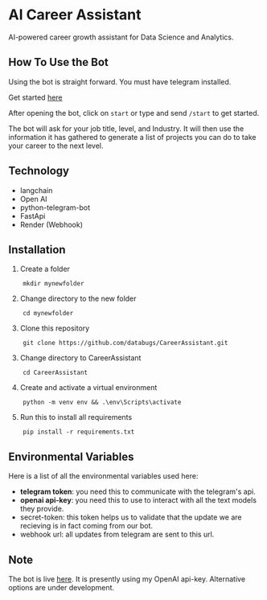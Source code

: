 
# AI Career Assistant

AI-powered career growth assistant for Data Science and Analytics.




## How To Use the Bot
Using the bot is straight forward. You must have telegram installed.

Get started [here](https://dataalchemist.onrender.com/)

After opening the bot, click on `start` or type and send `/start` to get started.

The bot will ask for your job title, level, and Industry. It will then use the information it has gathered to generate a list of projects you can do to take your career to the next level.

## Technology
- langchain
- Open AI
- python-telegram-bot
- FastApi
- Render (Webhook)
## Installation

1. Create a folder
```
    mkdir mynewfolder
```
2. Change directory to the new folder
```
    cd mynewfolder
```
3. Clone this repository
```
    git clone https://github.com/databugs/CareerAssistant.git

```
3. Change directory to CareerAssistant
```
    cd CareerAssistant
```
4. Create and activate a virtual environment
```
    python -m venv env && .\env\Scripts\activate
```
5. Run this to install all requirements
```
    pip install -r requirements.txt
```
## Environmental Variables
Here is a list of all the environmental variables used here:
- **telegram token**: you need this to communicate with the telegram's api.
- **openai api-key**: you need this to use to interact with all the text models they provide.
- secret-token: this token helps us to validate that the update we are recieving is in fact coming from our bot.
- webhook url: all updates from telegram are sent to this url.

## Note
The bot is live [here](https://dataalchemist.onrender.com/). It is presently using my OpenAI api-key. Alternative options are under development.